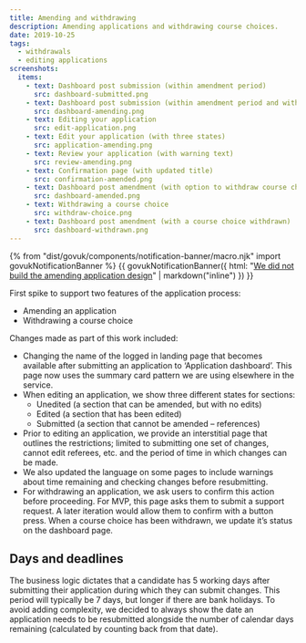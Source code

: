 ```yaml
---
title: Amending and withdrawing
description: Amending applications and withdrawing course choices.
date: 2019-10-25
tags:
  - withdrawals
  - editing applications
screenshots:
  items:
    - text: Dashboard post submission (within amendment period)
      src: dashboard-submitted.png
    - text: Dashboard post submission (within amendment period and with pending changes)
      src: dashboard-amending.png
    - text: Editing your application
      src: edit-application.png
    - text: Edit your application (with three states)
      src: application-amending.png
    - text: Review your application (with warning text)
      src: review-amending.png
    - text: Confirmation page (with updated title)
      src: confirmation-amended.png
    - text: Dashboard post amendment (with option to withdraw course choices)
      src: dashboard-amended.png
    - text: Withdrawing a course choice
      src: withdraw-choice.png
    - text: Dashboard post amendment (with a course choice withdrawn)
      src: dashboard-withdrawn.png
---
```


{% from "dist/govuk/components/notification-banner/macro.njk" import govukNotificationBanner %}
{{ govukNotificationBanner({
  html: "[We did not build the amending application design](/apply-for-teacher-training/amending-mvp)" | markdown("inline")
}) }}

First spike to support two features of the application process:

- Amending an application
- Withdrawing a course choice

Changes made as part of this work included:

- Changing the name of the logged in landing page that becomes available after submitting an application to ‘Application dashboard’. This page now uses the summary card pattern we are using elsewhere in the service.
- When editing an application, we show three different states for sections:
  - Unedited (a section that can be amended, but with no edits)
  - Edited (a section that has been edited)
  - Submitted (a section that cannot be amended – references)
- Prior to editing an application, we provide an interstitial page that outlines the restrictions; limited to submitting one set of changes, cannot edit referees, etc. and the period of time in which changes can be made.
- We also updated the language on some pages to include warnings about time remaining and checking changes before resubmitting.
- For withdrawing an application, we ask users to confirm this action before proceeding. For MVP, this page asks them to submit a support request. A later iteration would allow them to confirm with a button press. When a course choice has been withdrawn, we update it’s status on the dashboard page.

## Days and deadlines

The business logic dictates that a candidate has 5 working days after submitting their application during which they can submit changes. This period will typically be 7 days, but longer if there are bank holidays. To avoid adding complexity, we decided to always show the date an application needs to be resubmitted alongside the number of calendar days remaining (calculated by counting back from that date).
